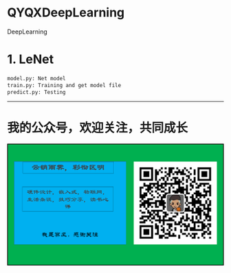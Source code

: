 # QYQXDeepLearning
DeepLearning

# 1. LeNet
    model.py: Net model
    train.py: Training and get model file
    predict.py: Testing


______
# 我的公众号，欢迎关注，共同成长
![](/images/wx.png)
